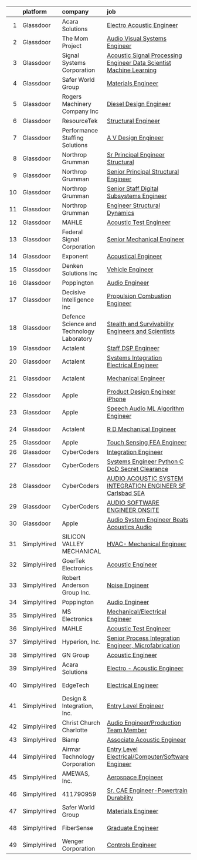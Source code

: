 

|    | platform    | company                                   | job                                                                                                                                                                                                                                                                                                                                                                                                                                                                                                                                                                                                                                                                                                                                                                                                                                                                                                                                                                                                                                                                                                                                                                                                                                                                                                                                                                                                                    | update_time   | location                |
|---:|:------------|:------------------------------------------|:-----------------------------------------------------------------------------------------------------------------------------------------------------------------------------------------------------------------------------------------------------------------------------------------------------------------------------------------------------------------------------------------------------------------------------------------------------------------------------------------------------------------------------------------------------------------------------------------------------------------------------------------------------------------------------------------------------------------------------------------------------------------------------------------------------------------------------------------------------------------------------------------------------------------------------------------------------------------------------------------------------------------------------------------------------------------------------------------------------------------------------------------------------------------------------------------------------------------------------------------------------------------------------------------------------------------------------------------------------------------------------------------------------------------------|:--------------|:------------------------|
|  1 | Glassdoor   | Acara Solutions                           | [Electro   Acoustic Engineer](https://www.glassdoor.com/partner/jobListing.htm?pos=127&ao=1136043&s=58&guid=0000018199a4bf4482f8d6d2ea9c1e02&src=GD_JOB_AD&t=SR&vt=w&ea=1&cs=1_ad39621a&cb=1656140120215&jobListingId=1007951969985&jrtk=3-0-1g6cq9fr6k61m801-1g6cq9frmirma800-98c97519fe3c556d-)                                                                                                                                                                                                                                                                                                                                                                                                                                                                                                                                                                                                                                                                                                                                                                                                                                                                                                                                                                                                                                                                                                                      | 4d            | Itasca, IL              |
|  2 | Glassdoor   | The Mom Project                           | [Audio Visual Systems Engineer](https://www.glassdoor.com/partner/jobListing.htm?pos=119&ao=1110586&s=58&guid=0000018199a4bf4482f8d6d2ea9c1e02&src=GD_JOB_AD&t=SR&vt=w&cs=1_70a05596&cb=1656140120213&jobListingId=1007944661856&cpc=82B3195DA92CAF92&jrtk=3-0-1g6cq9fr6k61m801-1g6cq9frmirma800-8d297b7f42d8961c--6NYlbfkN0BDp_epf89aHDQhKpPegNJQ_ldQpEFZQsM9OcONMGxWx6pU56EKHF58QjVdAUvn2gUvpzZk9IthuvokYIcOipronJcTOcPrHT0us9tx-90wtcUD59OyDN7-U2L4baohKg5v3Y3LbFPGSAFRjIpdKMBtycb2CJB5ll9Cca1jBsFCTMBTgpybQPkymv-31eskzRCV8RnrFO8ymqp8t2qGJIDc7AGXt499mnfNHjqgHTRCMuMViyz5_kIHYsBO3k_k44tOhSY7jfZnGf1VYJx2pxl7o8kURgk-zlwButxs_Y27OH2ueO-Bxnbkfj3rk4tAe418SkeZGsZHxVSKTBYZaZ2jNVDqgntEghlwZQUtXl4cpit8uxxySB3MyyWbBiqm7vZbYl4qblOrOsDV96zCsOX1yy8fG7sWddR3AhLt0Oj2Gu4D6MO_6ebPEtGscFlVtoQJYzGEhWXr-u8VZ8ATNcCrYzoki4jVlKD4OE9utKlzeYMic8BBYw8SggX-5gDjq1GcZVkaaEE6UM65JgCd2GOmo4J3AGboZhiYWSPWNeL3FRty08YACqxN2V3QmnyReU1aonhvg9-0gQ%3D%3D)                                                                                                                                                                                                                                                                                                                                                                                                                                                                        | 8d            | New York, NY            |
|  3 | Glassdoor   | Signal Systems Corporation                | [Acoustic Signal Processing Engineer   Data Scientist  Machine Learning](https://www.glassdoor.com/partner/jobListing.htm?pos=102&ao=1110586&s=58&guid=0000018199a4bf4482f8d6d2ea9c1e02&src=GD_JOB_AD&t=SR&vt=w&ea=1&cs=1_746a1044&cb=1656140120211&jobListingId=1007956838548&cpc=C5F9C09AE97B3D2F&jrtk=3-0-1g6cq9fr6k61m801-1g6cq9frmirma800-96c0718053dcc8de--6NYlbfkN0A2NX-yk-5saWumjHCeW1U7wjRG-yaZl6appTnwIWK0f8rKwxSZ_KunMwK6fICiLI7qhyb3VAP4n1P5rpdvWk_RblNP3dRrd7v1Vt5Rd7f2v0TATNLpa-x9D-YfHHQZnzCxjYNM3HlWGZn4DUHSM-NU1Njd63DZ3dR8OOiRnctXV-JdZGNwclMjFVL0PJPke_eyAp3VnoHfwb1HWsDQdsJwT9yf82ZfyukeDIb1BTyiceZUbo_IugKzoSa-xSPu_ZNl5x7wLFggJEnWOT_Td9kw0JlLjEEr7tkyOLFPu-uwNqdkYvjtBI_Y28Uv96B7iFPdjG5hTB_vcnCUd9ETUE4IImsMlQd2hG2Jtk0468z74mI1WdPI53gcBPIjrgZc3w8q8mJs3Egr_UXlEYY9X40kpyzLEnZzFJDnBn064NHI6-6Jo15x5YVj9eJ7xqYC0kNbsV6ma090-7t1GFCjEOzaI8w5x7aavfJLFV8kvRb2XquueFrZGXCiLf8sr9mFN28uR1eroyKPHg%3D%3D)                                                                                                                                                                                                                                                                                                                                                                                                                                                                                          | 2d            | Washington, DC          |
|  4 | Glassdoor   | Safer World Group                         | [Materials Engineer](https://www.glassdoor.com/partner/jobListing.htm?pos=103&ao=1110586&s=58&guid=0000018199a4bf4482f8d6d2ea9c1e02&src=GD_JOB_AD&t=SR&vt=w&ea=1&cs=1_9b95c3a5&cb=1656140120212&jobListingId=1007961802950&cpc=64DC0C913FDBAADD&jrtk=3-0-1g6cq9fr6k61m801-1g6cq9frmirma800-6212383a47e53a73--6NYlbfkN0DvYPAl5zQckMjk68bMvNfDPIAiKfADaYvAaxNfpCBdTYpuIx1McXjkqe6tCDHWi3kxk6lOEKWz_PQqGeZpBTc4G87zF8m0YWPFqzv_woDnHgrLqAjZ_8qlZkP0-TJGj49JO3MNTrMew6OOHuLF7ndPS6Gq8xaD2OZ-Ph3Kko75uoyuDg9WUKophPKXqT_a_ZboHn2zqVR7art0i_cOjpBmzyyeDJre2bgY2mMW5xOAgMNeQLeb_v4ohCKo1agwZRFaxkCnA75zg392n5Su2J1mGaB4jiEpg4vr2KPyIqqtXbxiUeZ9vF9X_hxg0B3GkaHohxB_PYhhFrrKebuPq5dbMWGrY_Ws2BwG-SYNT0p1YJ98YLGqUlg0Wv-KQk1qOz21eXUSE_y2-iQQbCnpqxqZdYx04pvx7skCUs5xtqLaKWCQ-0BdvJS2oSvZE4tDZzU2Jpw3bqCIvzAGwcXd9uhheSgnFL8R9VlrNpZ2u0jHDy9KuXezRvyaBLOj3BhK_8ClDjwG7y36UJk3wq2L52bu)                                                                                                                                                                                                                                                                                                                                                                                                                                                                                                                                          | 24h           | Mahwah, NJ              |
|  5 | Glassdoor   | Rogers Machinery Company  Inc             | [Diesel Design Engineer](https://www.glassdoor.com/partner/jobListing.htm?pos=101&ao=1110586&s=58&guid=0000018199a4bf4482f8d6d2ea9c1e02&src=GD_JOB_AD&t=SR&vt=w&ea=1&cs=1_d64c341a&cb=1656140120211&jobListingId=1007947878766&cpc=C60D35D50AB8E842&jrtk=3-0-1g6cq9fr6k61m801-1g6cq9frmirma800-80b1812e17eaf1ac--6NYlbfkN0BfOoLwv5EJaHrkSV_gmBbEWRL4OD7zBXW5EFbh6yf8m5C1aiR5fOJbdAQBIk1pyeienYgjCPYZA26heLLKXCObduJG7xR-U3WuARV2X7YEWZZNot3vrhNfuAcu6X745OIqBdSE7jg51XMulcBjA_jwuxgQoYM6xtTocmjzPl6wFae7wHZmDdB3ZLOEygVlEDayWTDwSSxxuwM7sl3Hgq9E4lYWwW5FqGJxq2iEBCRGbQRO0c2KHqUz2ByFIU4dovv529BrM-FbX6RtYMLIswq91IdplvNeCOvGwOJvuhdHcAEUjEO3R_zxl78LQkuowMVrpxXOZBU0lJ2glTjUGE4MajHkyKD7dFUKlRlSwXew-Th3iTrgAJSTe6bnT874_5ffaoVWaeXx4W3yHCLXifCoA2XYUowL7m1SeRjZy2p0Bn1O1C9deKej4VcbEOXUt4s6Lcmz_cMPLLShr8qfQecv4LHEDCBkMBtVZvKtoRS8fvMzaiX_RT8hc8UV14zhgYpxT_1_ul38ZKkwdwtz9l36)                                                                                                                                                                                                                                                                                                                                                                                                                                                                                                                                      | 7d            | Portland, OR            |
|  6 | Glassdoor   | ResourceTek                               | [Structural Engineer](https://www.glassdoor.com/partner/jobListing.htm?pos=111&ao=1110586&s=58&guid=0000018199a4bf4482f8d6d2ea9c1e02&src=GD_JOB_AD&t=SR&vt=w&ea=1&cs=1_60022dc4&cb=1656140120214&jobListingId=1007959846915&cpc=03F67E1B243A1AE3&jrtk=3-0-1g6cq9fr6k61m801-1g6cq9frmirma800-310c53e770363d61--6NYlbfkN0DAUWiHVvTL3qSwCPlAGxP_Kyyv6-P4DkM9fZj4wgGgrWIdzO8wsIXw3vdt4oyQ1aiDdcWJrsp8wZBjsaf6RTQqjLCLoV085SZfI8xj7zTHxCOnFedaecsHx14f6kz3IFTMC6Dgmtcd0GlAIX8dpzTEZ5EhbcdzHxFlljjQbuZNgRvnfTo7wXyTdyJ7_O5SfulQOgtT-ouPlLll-y-f3wGOS_XWwM5jmMPNhqu5E0lEZNd4MbnyGVdV4pLwOJXR16OvviRQnWo6cGKnSu1KeWmDRzvrgfbolEiOWQYHVPZB4Yh0mtgu7Gdc69ypgNr8KMQlzMfLXZ5bQQQsm0Eubm9MtgnR2UFHXdvIQJ9_tFBl1zlNCnQ0XV0TSiHOb16Z_oFEYLLnmk9ZhtoGDCmxXmi32EQMoKIb7x4qdvDWP6eoI8crnWos0uIAr1Wjv9qCqjupOCgt8Cs_9vH9h1IF-daWs2GDC6CBvZeG_tSq0v3S7UZolpO5ZNO0nTGqyLGDPh00A0oU1oECdA%3D%3D)                                                                                                                                                                                                                                                                                                                                                                                                                                                                                                                                             | 1d            | Tullahoma, TN           |
|  7 | Glassdoor   | Performance Staffing Solutions            | [A V Design Engineer](https://www.glassdoor.com/partner/jobListing.htm?pos=104&ao=1110586&s=58&guid=0000018199a4bf4482f8d6d2ea9c1e02&src=GD_JOB_AD&t=SR&vt=w&ea=1&cs=1_9a2017b6&cb=1656140120212&jobListingId=1007959401680&cpc=F4EED0218A761C36&jrtk=3-0-1g6cq9fr6k61m801-1g6cq9frmirma800-39ede8f107027337--6NYlbfkN0AXoFliKwNxzh56Bt02S5rD74fUBi6QI1EUlbM42wbglNw8vVVxLQivIe2A6KbchX-Up03sFZ__uaskewCT7Yj-hFJJzeuxTq7hU8qD5Tan-fUtjOS1c_8Sq12GEAMZWI6gcodv5HQk4XYkESwoir1dR7YhZnykgd3V9fMzIXlKvK3D96QkNQMauaxTivINUx7U8pOv79QaybffuYAh1CFlfVFduOg-A-lljiYygLXX9Ee4pIDP0N_lhgqqD7i4R8GVjUc-vIJdqXCcX1z-SSG8V_qOoFsbIe8EZNm70znIfSf9-6JjEU_pSiuBWzX8PC19LrDIaGmh8veyOQWId_FPBiaA67Z-iQR0CkdkcZ0QWHckkX7F7Lzd2VYQlD4stve5QlDeDDp46sEy8aGbiBwopF37aZDyrV0L0JB8C_XZCsMhYLSxGo78DhXRujTq4vEghq3n9Lm41DbXBoaWNtAz44YMis-h_evY2nrSPWpBn3x3ppq28gXtuAVRYDnqD5E%3D)                                                                                                                                                                                                                                                                                                                                                                                                                                                                                                                                                           | 1d            | Charlotte, NC           |
|  8 | Glassdoor   | Northrop Grumman                          | [Sr  Principal Engineer Structural](https://www.glassdoor.com/partner/jobListing.htm?pos=108&ao=1110586&s=58&guid=0000018199a4bf4482f8d6d2ea9c1e02&src=GD_JOB_AD&t=SR&vt=w&cs=1_b21ac6a0&cb=1656140120212&jobListingId=1007942079491&cpc=70D6958B2CFB98E6&jrtk=3-0-1g6cq9fr6k61m801-1g6cq9frmirma800-8c80a3e13fa9d108--6NYlbfkN0DPf8Tf_oakpB62WadId2dzQiWExtALTi0lpCM--zHBL1trAzPQuAwgVOoWTZfqhtzyw-Qqfkz-gOYR6gbqorfMngw2g6mmZa4iFuPq2DIHhszvD7AnFpu2y8D82bjOL1dP0KRAkWq89e-SjQbVKgfvIUoEU2bxLwR7OLpiSYkmBHm461SaYnxaDmhhYo-K9dUGrBnReTZCaPbF3S_kIrtesVe7Kq5D9Z0p5Vm_axBd5z6UvpHX3-NIvdnewyQT_AyOcvWbPu2qpGe3y2Zcc5vE-HLh8LD6qbWw25OuhU8j0cmxlTbaWpnI7wNwa1Ecc2PlzTleETfON7CYY6ru2gPC89U_xo3ROeDRYM-5c6F9KncvDP1tYJvU2jJtk1sWcMLJlGrfVYu2iaOT-vGMt-eNQazmhAR48xW9odAPaKAhrgdJ_VCsVTgpRp8iKQIFK7IHHM2jcESgQFlH0QJVVwcRiqKY1StwtHGsxvtxAVSoMmMO9dIbQv9pfw2asU5a6atPM-2aRi_BJKCIpTPl9xtF0XQpNJZvJ8iozd440ZAKrLN_fUSljN2TYZdNGCfJRbLwbIWTWb_SMjlIGHPg5aGncRBYNqinx-l87IjivJFdeLjrD5vBbIGnlRz_T3TxCdVosKqMP8UN3UDBms0YzwObNBh-8feGpJnMAxEydI6txMi-zaZZlgwE3XJX6xe-4gbsVZSAa6Ow7OyCJEi0H5n8jdbSeRQ2Gow3nkmAhvtHOD09QhBsvYS-ntGr0glLIFIpLcu54bnxiW5ccM5ohjOtfZvow5SC8je8FttZm1eCdH-3CClYNdRcHiAE1hYnvkFA_3KZc_EmAk818MdlAGC8TW5239Q6bAA%3D)                                                                                                                                                                                  | 9d            | Sunnyvale, CA           |
|  9 | Glassdoor   | Northrop Grumman                          | [Senior Principal Structural Engineer](https://www.glassdoor.com/partner/jobListing.htm?pos=113&ao=1110586&s=58&guid=0000018199a4bf4482f8d6d2ea9c1e02&src=GD_JOB_AD&t=SR&vt=w&cs=1_1dcdc8be&cb=1656140120213&jobListingId=1007942080696&cpc=1D891ED3EFC3904E&jrtk=3-0-1g6cq9fr6k61m801-1g6cq9frmirma800-1a790195d7c9ca92--6NYlbfkN0DPf8Tf_oakpB62WadId2dzQiWExtALTi0lpCM--zHBL1trAzPQuAwgyDf_-NiZch10Khgou8-Cu5-76zCYth_05fdLHipP9iD9_u5ByIDoKV17gaCnWB1nvrtbtz1YtU5o_f5d8LLe1CyKZbQeebZQpGpStwVHMWokiaRpwtEk5PLwhQQvMEx2LGe2jkL1yAOWvf5lEz2_oyIp1LI2DqKv_6nDffDk5zhjYEQrJ5-6FDSZs204HtI1H5RaLd1QGDV6ebVlflbxOkDS4nt3K--l_hCzZ5rdXFX_sFFH0KtvHXPIxwkJqHRa1GSddStDkeFbkjn1TQ-3X_GKssgPbwVDweKexi2P7SiPolLhGJe0mLdYg63Jfw2Wa66QOs7ATvw_8NeIJtXkXh0uTZhXtVicuRbgXXcKn_3C6P1XCOjyNwRf0vNHDTiOd6uXnRZ_xDzHpzi406J22HhND2FD4lkPq9o59S4qfnM3xoeyQNdc2iKG4ZYDQkmUGKcbPeS8NeEGLPpbML2S1Sqa2Rd88suzv9CzXb6JHmwxpl7m06rn6iYUhfgWA7sQ5r582fmNi6ZD5t4jDiCVvkxDFmWti_laaCvCaytD_1evyiSBBCGXQx6PGz1iFRk1mwKvR5cnvMQRXg30X9NJTjyQDkFLpxFM4g6BYMPzxduk_dQDZCZIAoghAgSM1mvJTTHUef7SprbwA54iHViUm7neodXi_-cP9BsLHFjopqSjoMbdsq4l2ROsou1oppQcTIITq5I2ilu356T8OCNS9RUa_Xuit_s082qfXcdtyucjWvzbAcf1vNA-Fbgd9iqU9UNoWF0gGWjqmdzPQWRfpy7FNwyoRCiXY3w_XxSjHbI%3D)                                                                                                                                                                               | 9d            | Sunnyvale, CA           |
| 10 | Glassdoor   | Northrop Grumman                          | [Senior Staff Digital Subsystems Engineer](https://www.glassdoor.com/partner/jobListing.htm?pos=114&ao=1110586&s=58&guid=0000018199a4bf4482f8d6d2ea9c1e02&src=GD_JOB_AD&t=SR&vt=w&cs=1_b9acd4ac&cb=1656140120213&jobListingId=1007942046062&cpc=39A4E8CE329AB187&jrtk=3-0-1g6cq9fr6k61m801-1g6cq9frmirma800-7ce9cec4b6061ffa--6NYlbfkN0DPf8Tf_oakpB62WadId2dzQiWExtALTi0lpCM--zHBL1trAzPQuAwgyDf_-NiZch10Khgou8-Cu2R4XJTrpGX0OIH_3OpVRH-7eSHFQt-zygFmp3wtmdimAVAymqXyQjjwnWewZ5t8iJZzaewW2nBwKspmahKbZl_dban6P-mJekerrXsOtKrHdac_Q0gi7-kovx_5Ef91twkvTAe-_RHwqxn9X9vbfvklb50EitzXOeaxp5SgzZu4eFPbygRiH7-SvjS9k2Qb8MQw0YqtSWNrCmtPkREYc5_YlOecXGbY6tC5PKtcAAehoHsW8fncJ2u64sGWlnOCTYOZzP7YxzM6Il_VT1_Jt-1sfPgcmKAKDaYeUe6eTstPaT4k4ozdgocaN9G6pIopPTA_LuEZsFzHa-oMlYcd6wz8dBce8rMfbjGDaHX0S-6lx-3dVcippjKKx4FU_8-aD-ZAxRIrLV3-RRqEcg9fuhuBC6ITASmrKqnKHNG7VqxvRiNmfMd4EDibX-0dz4_zjNhJ7RWx_-fsbaUwuxswdqANmK8vTBAvSj6ChraNFypUpxEWqxqHhHDYw7tdeWDSf_vFVQB-dEggt29eoDQgZWvPOySI1qXNTOYnHbLJmfE60xh9wyQ_VZSCEeE1d4n7RZdabQQqjfBNT2G3HfX99z_rixLmCKe1NTjNP5nYt0hijPi-xJX_jNQxTqlZxzfkPzWUuCwAVZ7jzGPaxHUSM-2YoB2QkUzwok0iXqH7tXgar6z1aRa3X6PqrIQfljC7qIvEASdWP6w4dGreUkHBhDDf7vGtl88IKOvw7Ytqo5brqWwlj6BDFahm-5MoIK0ren-mzUh5Ijn-83h69dNbWW0%3D)                                                                                                                                                                           | 9d            | Linthicum, MD           |
| 11 | Glassdoor   | Northrop Grumman                          | [Engineer Structural   Dynamics](https://www.glassdoor.com/partner/jobListing.htm?pos=115&ao=1110586&s=58&guid=0000018199a4bf4482f8d6d2ea9c1e02&src=GD_JOB_AD&t=SR&vt=w&cs=1_2726511c&cb=1656140120213&jobListingId=1007942591500&cpc=AF1E4A3695F490BE&jrtk=3-0-1g6cq9fr6k61m801-1g6cq9frmirma800-812c1e14747dbb04--6NYlbfkN0DPf8Tf_oakpB62WadId2dzQiWExtALTi0lpCM--zHBL1trAzPQuAwgyDf_-NiZch0UqhliGgMESFG8c9VlXYVIWE5VNo8YKIPHXEAOESgiO8vRlKdSkrSvk7kOQyGj7S80c2vQGmPdzTv_cTYMzoz2ym7r_TY35t0hxCelEqFOgYIAoP5L5llEEdJ6nCnfHD-hwpFmuC_IyZGfgPOgk6d649Oqt6Qo2JRKOsYtC-ybzoLqQcRKq_K3slhNRd8NaVbOcs_M6kWtBi2WZxWf4NMqjGY1wzRfHK3bhe9yTPbQZ93YoZfKkx_jP_i2N17K4nrq7-q7VCAIYvmEe9DiQ3P_ytHIC1koIDargJFeyOYL-608oxr-XVRBf__dv5vK1ZGpPjiGwVN_9uF26I2RO-4OpdboqaWM98mZc4S3q4nQlC5_0-IA85louwfzS-JBi6ASB6WBPPFd98e-N13WR0SjQ-TTV0aaesXMdl-iZ1kVJPpj_-qgMTyjJRUuQMUG-hAGjyPGc_k3sdWbN-l_UkfdG0_FB9tbnhfV9QzYlmmaQncq17cP-Je8bPpsyjkXmWFr-62ifC0GBt2nB9AI-IK3OinfPbZTfUXdEUsgZvlSlcbpVdybrxHzqzdh1W-X7uVeISUWPCJ4M5B-5aM3dazEwvMTXxbJjmTi_YqpNo6AEGOa1F5BOZnAvmYjjLuRWy7rmvyP7SIFbks3IBVxPGVTrRq2PNMNqcYNaAZ_JCrVPn1oJogeLa7P25PrqB4icynOm23hx8hmke9Dep2Sasos7FhkzsikZe69Hljl4J8reBdruZJyFsxPy__T0qbBxMPaR-bttPv0og%3D%3D)                                                                                                                                                                                                       | 9d            | Clearfield, UT          |
| 12 | Glassdoor   | MAHLE                                     | [Acoustic Test Engineer](https://www.glassdoor.com/partner/jobListing.htm?pos=126&ao=1136043&s=58&guid=0000018199a4bf4482f8d6d2ea9c1e02&src=GD_JOB_AD&t=SR&vt=w&cs=1_8a29a2b0&cb=1656140120214&jobListingId=1007961615217&jrtk=3-0-1g6cq9fr6k61m801-1g6cq9frmirma800-ae8e3c67f2cc13d0-)                                                                                                                                                                                                                                                                                                                                                                                                                                                                                                                                                                                                                                                                                                                                                                                                                                                                                                                                                                                                                                                                                                                                | 24h           | Troy, MI                |
| 13 | Glassdoor   | Federal Signal Corporation                | [Senior Mechanical Engineer](https://www.glassdoor.com/partner/jobListing.htm?pos=106&ao=1110586&s=58&guid=0000018199a4bf4482f8d6d2ea9c1e02&src=GD_JOB_AD&t=SR&vt=w&ea=1&cs=1_9a24921f&cb=1656140120212&jobListingId=1007961884057&cpc=55FC80EBF760BBE8&jrtk=3-0-1g6cq9fr6k61m801-1g6cq9frmirma800-45c7f1fcaa75f243--6NYlbfkN0Bzkuy17zoNwKMVjyusHhR7JNYo3SmelKzW8jp1Pa4Tky9YdqQTYDruI_Lo_5CRHlg7ix6VFGCAEAJ6CCWmPhz80jX0HodsfXkYCgLXHVqie_K-y7wsHjFFnc75fC5eG1qJJv0-iKJ0Gv6_eNsXP8MlAa9qp1uMEVIs4lcA1H5064MaqQktoojkgb7ytKJYiRV_c3o4zw2HoCl_jAiFNT1jun1XgVJZGknXgRyP2xzLgllEQiNRQNFvslgHCTCpsGEzf4WsAJYL-98FbIHv_saoGfKe5X_vMH49637GbMMpKuA3L23cTL1xlz4eOYZmwT6lLBDI1nmvWX7KaJfzb3Sq1k7O5lZKgRzdq0rpGEBeWVuJXKmwtpP1yllOQfRx69r1WpXG4SHwrf36X-ZHNYvDHGCDJG7pE6PAWEqxk01qfZGZImdqEsVXgfWTBW8LZFqGyRDJ9jD5qCec2pH2SFhPGVXA_tNXyTkxRupkyW9viP_mRtWwgsAQbn3MN16H06FJJ2resUYJgQ%3D%3D)                                                                                                                                                                                                                                                                                                                                                                                                                                                                                                                                      | 24h           | University Park, IL     |
| 14 | Glassdoor   | Exponent                                  | [Acoustical Engineer](https://www.glassdoor.com/partner/jobListing.htm?pos=129&ao=1136043&s=58&guid=0000018199a4bf4482f8d6d2ea9c1e02&src=GD_JOB_AD&t=SR&vt=w&cs=1_683f7af8&cb=1656140120215&jobListingId=1007959333021&jrtk=3-0-1g6cq9fr6k61m801-1g6cq9frmirma800-79f8fbb655aa20ad-)                                                                                                                                                                                                                                                                                                                                                                                                                                                                                                                                                                                                                                                                                                                                                                                                                                                                                                                                                                                                                                                                                                                                   | 1d            | Denver, CO              |
| 15 | Glassdoor   | Denken Solutions Inc                      | [Vehicle Engineer](https://www.glassdoor.com/partner/jobListing.htm?pos=105&ao=1110586&s=58&guid=0000018199a4bf4482f8d6d2ea9c1e02&src=GD_JOB_AD&t=SR&vt=w&ea=1&cs=1_3453686c&cb=1656140120212&jobListingId=1007952293678&cpc=2CAED5C921A5F994&jrtk=3-0-1g6cq9fr6k61m801-1g6cq9frmirma800-e281e9121440b989--6NYlbfkN0CVpS629HKSwIbWU3uCe7JYhQFqHj9gG55VMvd9q8Wv50hGiaNXpDD-eCLGfiX_7JRbqxl2xNb8f9-cBuM0Zqq_h2EvKI2Dq_O8fwR6VOMSkyaRo2Ac3nuZ3sQnnSAZY6PvuvzdBXZFUPUxrTNAMiurC26aDO88OmCLzFHh4gM1zRhe6bcqiyOwIaJ8oQhTWnQuiBETcjjyojEM3DeurtmmpbNJrdunY0GEoibNS_ut1UTjmpBXPJexCKiw20TwLsri8f8Hp8XhCqP0FmxM59JeqrkAyPwqbghKj_sW3wRtPeFkWDKNS3m8QVhrlrA2YWRTe6ixX1YimiBg3vvPg9UOy8kMgvG6i-_uPFDldkG4q-h_LEcuN39-9Ig6YGkEYUhC0KjleXKUywy4vm-wA9Y-iXtlmJdhcdqXZL-IIbuBmvrT75lwXwE5PiNK7Y_T6XlaaV73mHItNxzs4kXrZ6AIyjpw6MisDyJ8gtY8a6s7kYQiy-VHbS4n)                                                                                                                                                                                                                                                                                                                                                                                                                                                                                                                                                                            | 4d            | Foster City, CA         |
| 16 | Glassdoor   | Poppington                                | [Audio Engineer](https://www.glassdoor.com/partner/jobListing.htm?pos=128&ao=1136043&s=58&guid=0000018199a4bf4482f8d6d2ea9c1e02&src=GD_JOB_AD&t=SR&vt=w&ea=1&cs=1_49bfa4a0&cb=1656140120215&jobListingId=1007937402932&jrtk=3-0-1g6cq9fr6k61m801-1g6cq9frmirma800-60c99eb234dce98f-)                                                                                                                                                                                                                                                                                                                                                                                                                                                                                                                                                                                                                                                                                                                                                                                                                                                                                                                                                                                                                                                                                                                                   | 11d           | Cody, WY                |
| 17 | Glassdoor   | Decisive Intelligence  Inc                | [Propulsion Combustion Engineer](https://www.glassdoor.com/partner/jobListing.htm?pos=107&ao=1110586&s=58&guid=0000018199a4bf4482f8d6d2ea9c1e02&src=GD_JOB_AD&t=SR&vt=w&ea=1&cs=1_43112ef4&cb=1656140120212&jobListingId=1007953984049&cpc=ABD31432EBADCA3A&jrtk=3-0-1g6cq9fr6k61m801-1g6cq9frmirma800-6023ac322d9ef744--6NYlbfkN0B12DUbJefe5Mkq_P_G66-eNWSvUiB2tgUQql3MaA9QZfDSpLcHfAwe6hrgt9IaJi9uRNdlNY4HxEjM0KibpO41QoxJfcI1aC6JQdBmFoaJDX7EtDVHEP_nrDLfc21pziUiI5bN9xU4hkgUkLW91nkVa2d7zPoCp5l1I5AUZIs-LIXu6Be1HtZ_6bV8wAGo9ytJogGkWjtz5xI70dj__KU4aHTj7kr3rOin4NCUH1wtHEd7sjloT4x8ehXMdpaXMrqTadsiEHhrXRhDEMzrZ3nSWzAEljCdg14qn7Ated-nOiLLJeI3QpBn_Q15PJulW3-nZ_2jUCX7BFV8HoF5G6gbHl0fw0koKdvgcqQLLc4Dd00aqIjtzKC8o796d4pgwmgTd9svlZAAldZ8epEnfZ57aEfkqP6t8709Gpga0HPbWiKIrWc0JXc9Z1eqYbpNH6n52Fwzz_nCJLswAhgkQQXnk47LlYZKQ6Tcf30GG-JbPknDIVQ2dZrgSCOi4EfpRJ8_sFCBBnoc_Q%3D%3D)                                                                                                                                                                                                                                                                                                                                                                                                                                                                                                                                  | 3d            | Huntsville, AL          |
| 18 | Glassdoor   | Defence Science and Technology Laboratory | [Stealth and Survivability Engineers and Scientists](https://www.glassdoor.com/partner/jobListing.htm?pos=112&ao=1110586&s=58&guid=0000018199a4bf4482f8d6d2ea9c1e02&src=GD_JOB_AD&t=SR&vt=w&cs=1_a076f437&cb=1656140120213&jobListingId=1007958806933&cpc=ACBF47B84C432121&jrtk=3-0-1g6cq9fr6k61m801-1g6cq9frmirma800-2ed632deb28c302d--6NYlbfkN0A0uritR0otiaIwNMOxeFV2-8uqNew40xXu27AW8VouaVBamllT3jpNCCJEgU7cq2g9jUZd-Notsdpc94B5WWGO0bnL9Z1Xsv5X4IaZxxsC_LL_uK2BY41N0V3XRwOslkYgFI0F2hSeqfIfVistgiokGTDQG_auljtwNdAZQ4FDXdMRCSDchcmffrDIZ71mMvtdGa-LCtyCkJhLQpMm1T1sVu3Vfr_YMeAyuq6UaQrOqLqpPFalQWDmlhzrs0e0NUXRzq8Mld5jrll4x8LO1QeIFENBtCe0fOZ7pn_WzkpxWAzEO2taVDLoFAwTOxu2IgP_fT-PsQijEg-HRahVmqwMJ6oOzTSVI2ebqKcRUz5n5WGxpR7dMqQzhda18520tDulNOZSixbxKyuRzm2SJXzvKp97L6AqNiBZexXS29hi38JsCzU_aP_7744BqsneIPOAyaof_F5fTNfuNEaEe5ncTivEB6R8Uj8eEMb2TeUo_6VP9ng9h66jcLzZ0_PgF1qogTBvJ4ECUrZVd0wnpnxwd1Ycv1lc_LjdOmlPjJVTS4dZ5rpEDjCp1e1_6V8eUpVfDxSx3jMxuSlAwY8OVUfdMR4DssIaYBPve6uclvCdVykAAFbOGHargnmUYzoZWPVrwdeJKTC3IhrpMOrOIIy3IuMmVT8aKQTlzIoVEMLADVAt5ZVNIYCnPhtVG_h-KWWX1Z72hLZsIQ%3D%3D)                                                                                                                                                                                                                                                                                                                   | 1d            | Salisbury, IL           |
| 19 | Glassdoor   | Actalent                                  | [Staff DSP Engineer](https://www.glassdoor.com/partner/jobListing.htm?pos=125&ao=1110586&s=58&guid=0000018199a4bf4482f8d6d2ea9c1e02&src=GD_JOB_AD&t=SR&vt=w&ea=1&cs=1_e2b0f465&cb=1656140120215&jobListingId=1007957723573&cpc=8795CF9063CD573D&jrtk=3-0-1g6cq9fr6k61m801-1g6cq9frmirma800-530625610e48c237--6NYlbfkN0ChYVx_I3yfZ_JDY3EFoivtqvi_stwnZ_kRt8Dowt_l_d1ydueao4NE-oUleRJ4yhgcr4GSh7mNHa8LrgRLWr6rqaIFB9ulB8TOIYkjx05mSqz5-i4U_UkkjDzUOeL2ctRdWMzHsgqIDKgt5b82nCGj9joNuQvTNGZZqNWYKgjkbUPPPpgcvNn2VaFcctLOUN0AuSF9qns2nIoSd8lwI65u3oBG3-ukO0W8WTv4D6hgmycBxuQfR0onIW2V0AkpgPyrVx2avkgceX0_ZaAEGF1NuMb15JQa1eQivRaEJ9JBRqlStnjyCyVPLt9NCOB1tO7Q_cWCk7ORVlOS6gg9FylTQjFYSGRkFmAPx8RncUNEbrX1kHzo2fZ2A14vbP2Q3B7XzN6yqr49mfhgL6lXsnG8xOjL3ZEwntYyRfPAzO0Z-R6k34DtwfsNTPX6LX9I2b4h4Isc0QaRKxxG5-2PUY_xvHLBL5c_b1UGzfl-VJPErD6JWGJFKbD2eXNRYTxghDwLmkweBHuaOCMiWjnRMb5P9x_ME6QsQxl1581izdNrIX77Lm_4VUylTwJH3DDSL5m1jMFrPN58ImAR2vl0fro_2Ca_QJYasGyARuXpn8HdnOfQM5OASxM4SZ4Qk06Fv68l1dAHFcaecTw_GPPSRWQIr0oFbCwMdq5x4K30DsL_eGJmZQAxFxg-UU1U02r5Eub0Rkb_Kh2zTox-x3gQL1z7WOyF_szqfswcW-DyZeQh9kfiNNxseaCvyfacwDgziajXcVKtBxPL34tX8vBLjPUpsivAKtTsjIdFJT6mHnkl8jnfV5e_8AZUe7vpRA4K0jfYJMBqyo-PRly6OlCATozuHClh3S3Tiqydwbo0LRNCUUDEbGUE3vEMTze_Q8BZix-Q6zB-YthD1T0kzlQ0uSrJIi0UxrBVs8mBisHSd4JdPve0Ii_9No881619NDGFwIgHvrgU_wGc5QqlJvMMMyP0KrJq6lMpbnU%3D)                                                            | 2d            | Chester, PA             |
| 20 | Glassdoor   | Actalent                                  | [Systems Integration Electrical Engineer](https://www.glassdoor.com/partner/jobListing.htm?pos=122&ao=1110586&s=58&guid=0000018199a4bf4482f8d6d2ea9c1e02&src=GD_JOB_AD&t=SR&vt=w&ea=1&cs=1_06b6c76f&cb=1656140120214&jobListingId=1007959753888&cpc=A65DF3A704A48F9B&jrtk=3-0-1g6cq9fr6k61m801-1g6cq9frmirma800-c1123c38aee455f0--6NYlbfkN0ChYVx_I3yfZ_JDY3EFoivtqvi_stwnZ_kRt8Dowt_l_d1ydueao4NE-oUleRJ4yhhhNdpmL7RxyjjYlLv0fMOQ2y_VPwv8Eve6rzZZBUxr-4u9UqbkGtitdN1Nvos1FEYb1pMuvTFoIzTk3MAUoMq6tu2tHttBcxjQnbD1VtFyRwdH64yMEd54eng0jAGu-IccEuJqFGONUr-Yx1FrVwZrqvUAt2NC3NBTzt4mb0k9C1t0nBaaa02E92G2WKhysEMhXrm-m_OcTSy2SZeHhPs-fSAg9L1pFY6LK0FB6bGV4znHStyXFEO5mWaV-rVqk1u9jpQQpt_Xz2NjwOFlK_2VWhiOH2BDAd5x-3-rEBVooBhGxlq0BOJ0-nNsR9Rf0RiZhrw0430UmQq9Sl9KU8qEw9hVkOeJYPpPs9WKqmq5DYEfnruI6rfhecG1hioYjPBzLng1e08tKzOoMxysvimnD8EZWSTfqAOH0s7syBEZUSbmMHzOIqOxX_lj-KjXSDRPtr-PfwNnehlzp90dehFj46hj2Q-oLQ4cUo_mKB8hmr7HzfbmTbTq51cvVDOlfUaUvrDbOLLGty6Szk9Pn12PqQKLKrLQnZx_JM0DzIJKvHkbOn-miJhtKDIJAjgrU6EXwiNXIGZXxSRP3GFZXZxgY0LSKU6iIH8gwEMN9D1usRQtFkg6wUZMA8Bxhexsw1t8ad6y2fshv10ZxeamJYun8mNMke3bvkwWQf4NUxTqS979kyTnZ0YmzqHNnX8z4yBey6PvB9eITGGBrBEjVpswvalxRAG-06le8XsyjFmsyZ7nl-wbYCRmlCa2sBdmV7l-LtUfVzw4YP1TvQHXdl3svDAZJCOtrpgnpUZJoHMp_BtdUazh0DXBGif-l-tWs6dtiBznn8_lBD5A7XDsCT8pXcAfXtJ9uEgwAXy5jU5iWkv-2J6w6qnhGZyeMBi-fuXXwYPB4-i92GJHT5XUI-4NUfv03B1F9ik%3D)                                       | 1d            | De Leon Springs, FL     |
| 21 | Glassdoor   | Actalent                                  | [Mechanical Engineer](https://www.glassdoor.com/partner/jobListing.htm?pos=123&ao=1110586&s=58&guid=0000018199a4bf4482f8d6d2ea9c1e02&src=GD_JOB_AD&t=SR&vt=w&ea=1&cs=1_49541233&cb=1656140120214&jobListingId=1007957888641&cpc=32EE424DE2B657EB&jrtk=3-0-1g6cq9fr6k61m801-1g6cq9frmirma800-079e7728373df230--6NYlbfkN0ChYVx_I3yfZ_JDY3EFoivtqvi_stwnZ_kRt8Dowt_l_d1ydueao4NE-oUleRJ4yhg5lr24SsCb476nwoqagJgwcRAZfApgnGY0ugJjdV9jR5qL5z9Yt0zG8DUbZIhGFjwCLXhKDcQju-8kexcqr43xinEt2kDFzDWSnnu0Ip-1iiezXACbsmVdlABAd4gzhzXlQudd9kC41emVpJGgG9QXK-4jjBDUSB--sBo3r4RkQ-33jTDpHQvhMlaQJuUDPsB_WLtmO__5iCf44NXjt5zNBFwFlltiEyjxVXtVbFLDUGaBLOJVR-8rLjEpt8BngdZXgxfZXe6eC19pH51QFSdz1QB8g-pY09MV1YKyKhEE4TtmYTJLWoKOyYgVBQOyGcKEPa5QbQV2t_O1h8BmkKaj5vfTKUF59rQ4zgAKQ6E0ClnCQqGZICnbBNWLFRTM6DmVk3LErDr_0zKw_yL8eNM8izMVSm9cMQxO1W8SpsFGvrAHkl2twC_VWOgl8CuU8bV-uOHtFTa3YAI0Ssc9ndxOS28sNJKrzpi6gGltIpMsYi9KrDGXrHbCeQY4rddylk5zd_gTnJE0pEkz_G5X-rXM6A-j5npHwVTvUFrBvAmToMlCRUYzgxiZgk1Ru6sy0UzQvdThOwXN9Pp8tBPg2jlgRIuU-H76x02OKVwEJPrmLh5V8c1_O4d1zfpxsaYfM56rRKX6t3xOPCInhFF-_PbYL21e1P3WhKdK0Thtz7HDquTWq4kIkqzkzfS3CfpUJLJm4K5-z8Gs80EWnFqiYXDWFvOf6hHTX3uyWi3YjIPMBoNeZhrosk4cQhC7JIbLkcS018ZT4V7Zpu-Ai7KAQNF0XT6jAc3eap77qC6T1U8NAzVj1InAY4X4c8rFn_nq1E3JOPqLVXECKWhj6GfkxpTrS6DHyuLLYPnLk-1rBA7fJ28cxZlLlrlznNLEB769-pY4zTmOE1Y7JBD0qQ00xsDCqLtu0YtAsjU%3D)                                                           | 2d            | Charlottesville, VA     |
| 22 | Glassdoor   | Apple                                     | [Product Design Engineer   iPhone](https://www.glassdoor.com/partner/jobListing.htm?pos=130&ao=1136043&s=58&guid=0000018199a4bf4482f8d6d2ea9c1e02&src=GD_JOB_AD&t=SR&vt=w&cs=1_9d258822&cb=1656140120215&jobListingId=1007938949225&jrtk=3-0-1g6cq9fr6k61m801-1g6cq9frmirma800-002aea5d699e0136-)                                                                                                                                                                                                                                                                                                                                                                                                                                                                                                                                                                                                                                                                                                                                                                                                                                                                                                                                                                                                                                                                                                                      | 10d           | Cupertino, CA           |
| 23 | Glassdoor   | Apple                                     | [Speech   Audio ML Algorithm Engineer](https://www.glassdoor.com/partner/jobListing.htm?pos=117&ao=1110586&s=58&guid=0000018199a4bf4482f8d6d2ea9c1e02&src=GD_JOB_AD&t=SR&vt=w&cs=1_2782b054&cb=1656140120213&jobListingId=1007950938166&cpc=F41FEAB56D215062&jrtk=3-0-1g6cq9fr6k61m801-1g6cq9frmirma800-416ccb7ae30ec39f--6NYlbfkN0BvKrLyj5gPmtZO9T8euul8TCxuuKNOtzRJOomxnwSEodTz2Bc-sPZl29JElYHfcoRPDDLo3sHPP-K5dRcGO8rPNXUXsYzvYP5JWz9kLN0ZRg_oEN8n03VhstGnW0EBfOtfUhNkkbNxA4Urlv0cCP8cm4OieVMbhhmb8-ohIollJv7r9SOLZsHcwBXIePrF5Bv7CL1WjQNEFtbgJ9eSHH-E5RvZckxFyArOqJZUmTQRBVsYtknlphWQt29kEaBpnuSLwN-2bHQSl2ct9-3E9LoGnzy_Rrnl-IldMtWblmCYvMXQwlX6NbQcJI_c2w9uipRBFSonzvZ_4bk6x-jun9Az0Ohll58ytVcAvDWLWI5b2h_jruDzsI9TMHhiSo5rt8A3mvf_XYg8FzQgY7NsYi7nhzKU4lxcG02oMl1xVTPDyDA4MK2WkgvvNlXwfy3MXbsvUWKbmWf4z4jD41Xi6NdN-D04jc12G8QaxJQqjW_IDnr0VlRW23wUtwoQ3y07ifEf7ANd7nzOOdvUwzRNtdw8mUTN71ldCpPqsHwmSbL8mwOtyNJCNMnNhzXRWhjt1zBqiEAj7GLZ3_dC19PRYT4BlSTXwjJsJbo-loJ28gOC89roFiu_sWVIeodEHshdRQQ0zjiwA4kJvLAuVkY6tG6Cm1bV9GwuoAFrW24NYsG2ED7Gh683P5bWalg6hqqh69nHqE2ilhvaqwFzbh7ppNrh_SbJvxqGsEfSihcVU2sqkYcyE12w8tH6sZmxm9uzpoSYJaiaJsCi18h62zUPRTF49bxZtyYbTkyjtYAD-Zd-dqfKpglJB0uICwtkGF2vQ-S3_xl_aRH8zb4Ip7ZdnaPMUTVcwt2dejEr70rgsv0dGamkt4_SW2yGbnmSLCTeiK-hrDFDannvpJHNjYqXXnB0y1lRyxiznws1yNjhaF40idp1MpMYuCyukIKxuQ5FJiXIYnNp_h3U5g%3D%3D)                                                                 | 4d            | Culver City, CA         |
| 24 | Glassdoor   | Actalent                                  | [R D Mechanical Engineer](https://www.glassdoor.com/partner/jobListing.htm?pos=124&ao=1110586&s=58&guid=0000018199a4bf4482f8d6d2ea9c1e02&src=GD_JOB_AD&t=SR&vt=w&ea=1&cs=1_ad1dcde0&cb=1656140120215&jobListingId=1007955215990&cpc=32EE424DE2B657EB&jrtk=3-0-1g6cq9fr6k61m801-1g6cq9frmirma800-916ef9f4e8a36c34--6NYlbfkN0ChYVx_I3yfZ_JDY3EFoivtqvi_stwnZ_kRt8Dowt_l_d1ydueao4NE-oUleRJ4yhj_igouxAQApT8ijbK2vY_-ikser9-wzBfJy9wKK8mqTcZo75qsSvpb0mZIg-rymBrq-Ur_RgJI4-uQJFH3Gs2tnvzHuIGkQLA8KTPgk5yLJNTwsrLG2Rux-zVmu1V0hxHoxCjai2xYB8-7vFp1D4_7ApMLNCgH22C9qmI7wbJt8CmQlPAD5pXEjBtx2EsjcxKGB7Bb8OGQuzxVBwZmsc8N_1uw7sUkIkMoKXt_n9HzXjoRAYsy-L4nCBWDHoRqtcyyrcQMTRJIbSI0tRjeVD84yHbbY-8NAQI4O8oLUzVB8BtPRwAHOOT4EAlVliGXSBcyFJs3e2t3c4XmcqR749U-qN6LCAeMq6SCu6DhYMOiPTrheOyD8KUjK2oK6PlXId0wVSaBqKngeI8n8-LX4dNIbvzO5v7zrD97hKmZ0QS-5fa7TG5UXo8oILTnjYYiQLY787UiknS1qJICUuCdRAZ37Ug6x1bLr-9uEWAwseIgT7MQnqF-qQdYPABJHKOn2pjh57pJY1NS7Wse6NaPzIf9EcnBdYbUC_0v3K1aZqAPw851wsNjAi9xGS-j5tpVWQ6-phGsgRGeCaPXVmsRw4NrkUf4y5TtuuBVQ-zzyBOKIwl-STrMYjG8J_Fb0akENQ1mAfaei6BHe4KZoEyRyJRNhb4hNUhmSDRkdJbwGmniLiFJu67pqRsFCqjiMT9WnWoXYwiM7fowtt2P8ysSBKroQURgVXGnlu-jAOd_sutKIn1paCr9vHnBLbfPL5bzr3XBOXe6zO7G0R7TjYYuAXx3pImTjdzT31UHrXXCp-pnpwit4FACsg9hjh1tG440-oilTV6lwwYHrRc9slhpPwrox8hvB4CY-DqW42uoFrrrcb4FPdMQqIKkjmFFT-Y61EvGxjQ_t_8DqgSi8BFr37vmhBmYgnQfJ2w%3D)                                                       | 3d            | Charlottesville, VA     |
| 25 | Glassdoor   | Apple                                     | [Touch Sensing FEA Engineer](https://www.glassdoor.com/partner/jobListing.htm?pos=110&ao=1110586&s=58&guid=0000018199a4bf4482f8d6d2ea9c1e02&src=GD_JOB_AD&t=SR&vt=w&cs=1_75239501&cb=1656140120212&jobListingId=1007955803525&cpc=B076152010A3B66C&jrtk=3-0-1g6cq9fr6k61m801-1g6cq9frmirma800-4e31fc58c579fef4--6NYlbfkN0BvKrLyj5gPmtZO9T8euul8TCxuuKNOtzRJOomxnwSEodTz2Bc-sPZl8WPllYOnI2jVwRUN9QiEsNb2lOqV55Cm_5hEmQBw13ZEje3F1qO03J_ISIM0PeGWH4JtM5hcNHIb7lWLURdV1GHfAOghz-elJSyQHkMWKK9-LNosQFtGnmVjPfbAg82OSn2AlLq2bJlluSvSEX4fjDiMFhgCxrv2fb2ddU5EUm770IQFAdsEQ3hYQddlIxVk0gwwUVXoytH1P1k__XLw0x5O6d8b_QVSLpGr-k2nHN9LijXMov0I-H6pYZ3LwOtQHfpbAasnDhrCHghEjXs9cZ7ksJ2DLHyh1AOwx3WBAAJg1jxJwA_VDSuczxXrYWAaGhintAaY1V7OMw2X5heoD7yq22zBpEtw7C6p0CAnd_U5U7gsmrolI7MnmL5pksm2iZjDRCMxzksBxOwe4tWxss4t8V0bjEd6enHSUW3pGtc8IwQbnova5ItGBBmATkqL5qiYtcio9esEYOXcBnAm9Eu8KxnmnMPjw30oR4wuDFm66Ve0hOH3wi1cd85p4tJGTgvayilcz5TbtqpbGij7Na0pADUc5ai2ICdxRyp-_fkA--O1xuCq8YR_n-1FAqX6XDtf4oIrLryvi4MHFq8BaQ4m5m-rEHcM4XU_3bVz-yObkduWTzcaMXKqObBkj2CJUag8KBBGSq0DcyW8RwysBixfzFwKBUR9aUvVqePG3mE3QwRMl762woHXIvzfx7qhDScExvnPyKdgoIVSVSiDOQ9QNiw3Rw8ju60XdqDNKZYQ30FY39LtSTTZAAbzOUDdSDAdGDC-O-rotku62VLhz1AZ8xiMRuCCh0b6Y8kfz-pnLyfgu17PKW0zt4dz_XTFnH5sVGEmd9wu5MObns7ODxAaq7fFu6vwwsImLX11Ck8KGulZ3ZlVXfkvVKGVLgA7x8pR4STL8RU3hEfbcDe-RSwFV8AdGZ3e)                                                                       | 3d            | San Diego, CA           |
| 26 | Glassdoor   | CyberCoders                               | [Integration Engineer](https://www.glassdoor.com/partner/jobListing.htm?pos=118&ao=1110586&s=58&guid=0000018199a4bf4482f8d6d2ea9c1e02&src=GD_JOB_AD&t=SR&vt=w&ea=1&cs=1_48125f85&cb=1656140120214&jobListingId=1007951483521&cpc=FB7E4A1762AE5BEC&jrtk=3-0-1g6cq9fr6k61m801-1g6cq9frmirma800-0848229f24c4d77b--6NYlbfkN0CpFJQzrgRR8WqXWK1qKKEqALWJw739KlKqr2H-MSI4eoBlI4EFrmor2FYZMP3muM02F11t3FVaQJSmoejZjCQ7kAbxOo5JcrYYKXw8JzNd3kFXjNz_2nmTHA07zcwAtkiB3xFqWmfBqQVBjjyFwhzmZu1-bssvjwpoCN9A6yL3bqREknGSt1sBpbaQY7HfjoC3ElWgA-vfwQkjCQWpoyUgjdUJtojqqQ3wZVLsx6YRI_igj_tgyaZhW0Ui-5wX1TG7BnF2VcyLl53yZmk1VFmRf-9qyfXSc9OVYpfUtrKQBNdWqo7s9U7L3HBhFgldx4D3R91blBYFWHBAQDcTCLqgE3XVntj5AEkR08--xUsBxSer3QZTSKdDTNT_OlL3YUWHfbO-IIYSOx9WwhOFqqXjBWRbyF-AyXXsnWs4KhsiMe4kyj3qgGr4XT4VDj81mAXKt7f-TEvMtJN9zA44ATfE5rMjC250aQY9r8atpP1fh34wqQjodr_skBdDrsq7BgsMdjfElfahWt2rFnGzTK3BUx_fcDNRE_tQgkupD8HisuxKDjYZlsgf2Sd1US-dRt90wYlkeDZwnMisnBpYbkTkTS3n1rjPc5qzUpb43d-5Fh7KbxkTDniQy02hy8AjB-sPU_qAzSbaf5I0mlTrxKBQqqpJxl-w9Ob4kR_LyBbq6kFAIEX0Dy4lkLUJ0GNl0EIE1nb_LRhdI4tF5pqWJVoOc6wWCzeudgNEOJt0umOzn2ADxo_T_TfpfpXlQjzKvyxwzxL2xXalm_834wicGcX16RE_h9eFkUF26pZsnJxdpqkdi7P1JGyMC_W13-1tI3f7YbM8W-gedCcOmaAdTUT8HCkHwJSx6YihnU7cu_TvQbF4rzNvCAzv6NM1ij8jcTmk0XefAsqgP8pra5hm9FF4qzXskPaibrxznLlD9ZHXbBzAJnJ0buq37MPQrTW9v_T5SDkPmDhyaNSLeNggMdyRoq6Z4B37L97QBssW93ADHQ%3D%3D)                                            | 4d            | Torrance, CA            |
| 27 | Glassdoor   | CyberCoders                               | [Systems Engineer   Python C    DoD Secret Clearance ](https://www.glassdoor.com/partner/jobListing.htm?pos=121&ao=1110586&s=58&guid=0000018199a4bf4482f8d6d2ea9c1e02&src=GD_JOB_AD&t=SR&vt=w&ea=1&cs=1_c92f20d2&cb=1656140120214&jobListingId=1007959232170&cpc=FB7E4A1762AE5BEC&jrtk=3-0-1g6cq9fr6k61m801-1g6cq9frmirma800-01128748c48e1a37--6NYlbfkN0CpFJQzrgRR8WqXWK1qKKEqALWJw739KlKqr2H-MSI4eoBlI4EFrmor2FYZMP3muM2m1MpOtS5yr3QdGtDKwTkT7Api3hg7U-S-5c5sIFVvpOESwi19eGJ4kNvrBWtUyTt3stX4yTNKpEMRQRm60Cc61lQkqs_SfmJ0gMK1oj-8J3d9gqTZLsYS2wLqBlTPBZNclHrGeESyjkDFzo9eF87LGA-CGjV7vfodnxf_9Py9oG_LH6DyK9RpIfLcK0NDc2g5ZbZhbS3ay3OAIhAmVy-UNwv0xN--YA1BGMyJ1lH487yOyqccUSDbdgZUOq0GRmI0PsTzlTCboG2zzKNbYIJYlPoZOBrW23WbYaM91ivr5Jd9C48tUkAzzbauG67rWtSe6UXW91riHWqAwz_fqcc8-b8PHE7nSxwrWC8m8-ZhTvbmP_P90fvWYSftd8XlRtRa11FSmj_6oEVWVwD1thF8tybSkepaMqMedGMfX0SjoMxDTlOC_QrqrI1Z1yoD1Mxk7iKJAEjYmD-eHqExJ7ScJEaymFMgoZqz-VShVLj8zc2LSNgqKmGH-6PXb49w17_kUgLrF1IxEn4Ee1HwEZTDCF0VXmvbectxYg-bCNW-w_qTsHFW-t2axIBDJeYb7NPp6Uek3HA3Y8Ccb5mY9oVauLKkbAPxOz8m6rzo-RivWfwO23p-AKRXwS2k2PdzDr1cVV5e98BCQDWdhF4ut7ni9-jjzUB9E1GVtD-hb1mWQ-QLL-MSB9b0pnFTzNPPQ93JzpKUg8UWpFTFd5bSXtraQzSmydMxzMrG704v5nlXO_0sUnByCyOn3bFh1GaceDwHk4kZ2nNutoWfc4Pr0mOqrv1m1Egyh-N5OlP5cX77b_IcRguEBzRSGEyDth0CESIxkB3zYIyb2aW334ZVtch6RX9cf1J_23LBcjnJkFQpFkisBwGQONdUe06SYKYNYjQhfbzOf5x6xO10GWkdTfx0uNGw04P2fqk%3D)                          | 1d            | Melbourne, FL           |
| 28 | Glassdoor   | CyberCoders                               | [AUDIO   ACOUSTIC SYSTEM INTEGRATION ENGINEER  SF Carlsbad  SEA ](https://www.glassdoor.com/partner/jobListing.htm?pos=116&ao=1110586&s=58&guid=0000018199a4bf4482f8d6d2ea9c1e02&src=GD_JOB_AD&t=SR&vt=w&ea=1&cs=1_7ecc166a&cb=1656140120213&jobListingId=1007959231261&cpc=FB7E4A1762AE5BEC&jrtk=3-0-1g6cq9fr6k61m801-1g6cq9frmirma800-5755e0051f75f908--6NYlbfkN0CpFJQzrgRR8WqXWK1qKKEqALWJw739KlKqr2H-MSI4eoBlI4EFrmor2FYZMP3muM2m1MpOtS5yr_LU8jhrgFzpR-IriCuh3QDxq2A6pDuyE9UVkFRATo_na6nVTisBw9xxrDPHWL0GsA8CVz1CizMhNBXOrN80NEYNsADboA7OO-fsDjY7rUMCUuUq9Tnv-xOH4sTT-Sc65v1V0hwKE0C9NyGZ6ydk8itwoTuN45hzNKEOAKUhAMhaGfaHsXpE1aahkbSj08UFbpFrG82R-Ub1PeoULjCPp3Y1K34VXNWmkKNVMuckBcKcn60qpKOKLdLe4JXd7BUjgy292eLocRqElbmkh7JCe2DfRjR0pu0wESB3ymvt6l-UAmWse0xyFL7t0zg1f-5WZUzolx1-2ipl7-9jXno7kU2azhx560yBNogeFyg6ttHkptvLqPQVWA0COA5-AL8xKIc1niDNtOW2ok7igi_KCtH5VvG8HSyC6_sb3DHkwsCNxgGNr03yLEvuAWlPvote0zHETCdcIJV7YdUvTZUXCy0-k-jR2yRDYdtPgxjzx-ou92_WA9iDXHgA_hkbdUNQnX0ZoZ15HdCtt1f6uY-Hf71QFGaIY-4BuzH7_UNFBF_by-05uYPMLIXMxEWokm2gb9EPYRneN0nB2vXLr-MoEuRm_5Oryjkr--JZMn-BGJ-Y9-OUxbSFxruglRiPotTgBGI1NGsfOspzmiU9y8kclhJdHx2MVni_JUg2UBgqYjIG3yNICeY2kJ4sH39kY6s7Wk6APRNatHVo2V5Kdh5jjccpt9monLRR7ayxcVnyk06AAiqXUWXWwUrlj6Kj-SyZ6_meplaxvuiyY-z21pDyxC37dY3moF-N1_E-TBU14MOUJsDkxmA4vp5QGq_06QxlENZpnev-8ShkF5Sh6C4MJ3C1DV-KHfku8s3ctTnIiiBsngGkryOPARF6MrkDXVEKG7xATE9a90xFkAjNU6lF2oKJrpvPBo6kDw%3D%3D) | 1d            | South San Francisco, CA |
| 29 | Glassdoor   | CyberCoders                               | [AUDIO SOFTWARE ENGINEER   ONSITE](https://www.glassdoor.com/partner/jobListing.htm?pos=120&ao=1110586&s=58&guid=0000018199a4bf4482f8d6d2ea9c1e02&src=GD_JOB_AD&t=SR&vt=w&ea=1&cs=1_1214ac74&cb=1656140120214&jobListingId=1007961975224&cpc=451933188B21919D&jrtk=3-0-1g6cq9fr6k61m801-1g6cq9frmirma800-b6235e2feb0b0fb5--6NYlbfkN0CpFJQzrgRR8WqXWK1qKKEqALWJw739KlKqr2H-MSI4eoBlI4EFrmor2FYZMP3muM0l2pCdR1lEkYQad70RamWRliXAwblxhpTvQzv0PCj3Pv52ZE0UmBc2zYc2lLn8YXoU1n662mAsLNK_eO1mv5bLozNhwunmvf7eKA6gi_po0JZoiACYKyF39iH0hI-6LDIKzCxtmYS4WSWkrPUDSdYDm7DkcozbPIQ8ynO_e2gzSc2er9k70n9E2ik1w8faFJuKVn1dByzrLHZb3fDM9SToq18q1fFEkVZf8Fjx1rhKmpCZWGEpv8n6mKt78D4v0Chkj6CNTf8cqeegXgKUADX33F6on7i5q8fXDohu5r93tT4yCzV8LM08gqXez7eQmMiQdp-93nLpjn6BeQnAgao3FYHH79FdxYjQ_LdlhgnwBZVT5qxbfFpPfL8aDRt4wbjQAIWvhJFMZ8HdQikmT4IyAu_Win2cbdjMfSmqVGWykRoDRHMoe6KGEflh8fCPp0Gxac9rFyRC2OShkDoKOyeCaJXY7V7kAQwaxckm_8Mq4Lyex28DE2Rc7oLr-IqvH8ogjEid0migxD1SJe5yn9J7Vh6-MTTsdFxZOPgiBA7UW3ULB1Vx-Z3fVYg5_nbWqImUqGs3zVPq3TvU1IAdWbGrW-lvSFUAt3-Y2iknXykfY1YMw28dE8E5VrozlSrHXa3cmn_w-DQ6znVa8XoyqJyZTbFYUVr3FWhuH0Zv0EWq3z_KoOONKYR4_gOlakT0Ay6tvFd-rn7f8T3aLzmq59e-BjgBdIq8Rq9KXUBmGFIM6rfqV7C03FHr0pO56hSdiVASY7UsLt5kzzPqiRVSwpLrn9Y9oZlsihhIEOEJAGblav69MTzsfN-0A79HbVTxbwAbhHJLDTPZVWHr0fet5ULOc3dZU9KRWUqV26Pyfej0F2uqFFRuGTJch_TeJfIBaJ-RkMhwxNtwh2cYVc8GUFYqpG1nfSNcd04a1Qh1u3iVLcebvPdTPalg)                            | 24h           | San Jose, CA            |
| 30 | Glassdoor   | Apple                                     | [Audio System Engineer   Beats Acoustics   Audio](https://www.glassdoor.com/partner/jobListing.htm?pos=109&ao=1110586&s=58&guid=0000018199a4bf4482f8d6d2ea9c1e02&src=GD_JOB_AD&t=SR&vt=w&cs=1_485e9042&cb=1656140120212&jobListingId=1007946395921&cpc=F41FEAB56D215062&jrtk=3-0-1g6cq9fr6k61m801-1g6cq9frmirma800-21e9ee3c22229fe1--6NYlbfkN0BvKrLyj5gPmtZO9T8euul8TCxuuKNOtzRJOomxnwSEodTz2Bc-sPZl5OJ9R4TJsNec-GsM5itPkYUMiZ97SD77MqXyI8TTSJXPoB8wYYM4-otOhExxyVxSfwsfphh3AJq9oe8XmOMABO7CX38-IGS9xk4ZIL5Qtw7nwOgEuLFhPRRdxPKFMXPaGyQ3wqVjpAwwXczjsxJoTZxmNPBKNWHbN1Q5bN6rlfE6K_z1wfz3km8gWWD8IE3OHjnXpfTFtVyFalo0ewdJdeboVfOJMtj5uqp4V04qGSwJWewZ9sTQKtcdPKet-Y9YFNt20Oz-B-hZOI4QpwBOrypMHQCGzd_2067QDSLHB7g6jhORG7ioV-3RTgLS-FDp0HPlV3hWndFzMLGkxNK0oqJB3QaPlf3-R2il6geoZ40Qc-OoQTRLd0RTpkhBBiJTlbEAw5SRdB_jn8d39SS7tI4ZEgp9BFFUsQITpA9Aadpuf3wdO-zHKolVeZqGnFMXJOScVnww7JNJ3gL1XgAWzaXtI0hD_cFOYP_5FuMnTUVRXMqKLXul_to1cIhxUnStEjavBrOD8kl15D_H9G1HdLlhe9SNr_qwRoruG3ttQoPamwUPQc9tHq_gRm7I3mr2Ml3Ok_MtxfzQmW-YxT0ROVyeWaougkaT0A13Ml8F9Q6rFQPzAiOP4j3kNNdAL9L3d2dh7bjIpWmNXUkMwe9jfVCGeqYOZ8zdR_QuMGaDmb9oNBEP94ICqn5LeKGkl5DnmQs2CnXIFii1dcSR7m9UyHEa5qe9DYuFCOfybLR22CjNO_wJQY-8_Xqv2LK73F6vGlwNhd6SmFC5ZWYFTPCk0D0saKqq050XZhiJJdoWlSwBccv8t8dLoGeAFR8X9Q80TRsrIiySHX7m0N8HtkylZFvthWsyB3BuGTa3_HJo6mSr4CR_8UCWVsvDWYgYL-aQ2fs525YRNYNVuUzm4f175W2ufnQPAnfsaVERi9oPjwJ4JOd6alLp2IVGItL2046n)                  | 8d            | Culver City, CA         |
| 31 | SimplyHired | SILICON VALLEY MECHANICAL                 | [HVAC- Mechanical Engineer](https://www.simplyhired.com/job/H19TLKifojE8xdr4cP2U23pMQuw-4-PtwgBzwQEk0RX5uor7WXBAdA?q=acoustic+engineer)                                                                                                                                                                                                                                                                                                                                                                                                                                                                                                                                                                                                                                                                                                                                                                                                                                                                                                                                                                                                                                                                                                                                                                                                                                                                                | Recently      | San Jose, CA            |
| 32 | SimplyHired | GoerTek Electronics                       | [Acoustic Engineer](https://www.simplyhired.com/job/lGunkH1qZECi-sMUtHniFqtBoHN7qDU4OFHXSxaj_TbMCMynGbV6GA?q=acoustic+engineer)                                                                                                                                                                                                                                                                                                                                                                                                                                                                                                                                                                                                                                                                                                                                                                                                                                                                                                                                                                                                                                                                                                                                                                                                                                                                                        | Recently      | Santa Clara, CA         |
| 33 | SimplyHired | Robert Anderson Group Inc.                | [Noise Engineer](https://www.simplyhired.com/job/cDVfwJH-JU5-yM38TBygwEaBW1plWiJydPdEDcaX2TDlAzDntcbhNQ?q=acoustic+engineer)                                                                                                                                                                                                                                                                                                                                                                                                                                                                                                                                                                                                                                                                                                                                                                                                                                                                                                                                                                                                                                                                                                                                                                                                                                                                                           | Recently      | Detroit, MI             |
| 34 | SimplyHired | Poppington                                | [Audio Engineer](https://www.simplyhired.com/job/urBt4Pn76W8KKe0UX_EPLLFxp6zkRRzKV1tI-y7on61QsQyvVQXMSA?q=acoustic+engineer)                                                                                                                                                                                                                                                                                                                                                                                                                                                                                                                                                                                                                                                                                                                                                                                                                                                                                                                                                                                                                                                                                                                                                                                                                                                                                           | 11d           | Cody, WY                |
| 35 | SimplyHired | MS Electronics                            | [Mechanical/Electrical Engineer](https://www.simplyhired.com/job/EB3lTvDDO05FCaFoHcARBi2RXIxXWQbz2Yakmmoeit4_XekRyupcDw?q=acoustic+engineer)                                                                                                                                                                                                                                                                                                                                                                                                                                                                                                                                                                                                                                                                                                                                                                                                                                                                                                                                                                                                                                                                                                                                                                                                                                                                           | Recently      | Lenexa, KS              |
| 36 | SimplyHired | MAHLE                                     | [Acoustic Test Engineer](https://www.simplyhired.com/job/jkFxoHDyuRHJphbNuVXSzr0v3zVIAZcvvRZC40dJrDao0E0Wb4luAw?q=acoustic+engineer)                                                                                                                                                                                                                                                                                                                                                                                                                                                                                                                                                                                                                                                                                                                                                                                                                                                                                                                                                                                                                                                                                                                                                                                                                                                                                   | Today         | Troy, MI                |
| 37 | SimplyHired | Hyperion, Inc.                            | [Senior Process Integration Engineer, Microfabrication](https://www.simplyhired.com/job/dJFK9KsNoqTHPCYlS186mv2Pux3bqBxAtPzPbLjE9UIBm-9ovjJcsg?q=acoustic+engineer)                                                                                                                                                                                                                                                                                                                                                                                                                                                                                                                                                                                                                                                                                                                                                                                                                                                                                                                                                                                                                                                                                                                                                                                                                                                    | Recently      | Washington, DC          |
| 38 | SimplyHired | GN Group                                  | [Acoustic Engineer](https://www.simplyhired.com/job/UkNEH74Wr4kkM6MfQPhUfeicsFWZLqXjHw9-7XftsbrWQSyphBPv2Q?q=acoustic+engineer)                                                                                                                                                                                                                                                                                                                                                                                                                                                                                                                                                                                                                                                                                                                                                                                                                                                                                                                                                                                                                                                                                                                                                                                                                                                                                        | Recently      | Dover, NH               |
| 39 | SimplyHired | Acara Solutions                           | [Electro - Acoustic Engineer](https://www.simplyhired.com/job/ZhZJn4R3o0qNabOj7WiJBGNrU9Nvglt2KfGoYm9Ndvp9lW5ZkbeRYQ?q=acoustic+engineer)                                                                                                                                                                                                                                                                                                                                                                                                                                                                                                                                                                                                                                                                                                                                                                                                                                                                                                                                                                                                                                                                                                                                                                                                                                                                              | 4d            | Itasca, IL              |
| 40 | SimplyHired | EdgeTech                                  | [Electrical Engineer](https://www.simplyhired.com/job/9pC9S-fsxKAqE5CUtj9AwSJcWohV5SDSj_vvLxTXNLnHBl4YI_PYeQ?q=acoustic+engineer)                                                                                                                                                                                                                                                                                                                                                                                                                                                                                                                                                                                                                                                                                                                                                                                                                                                                                                                                                                                                                                                                                                                                                                                                                                                                                      | Recently      | West Wareham, MA        |
| 41 | SimplyHired | Design & Integration, Inc.                | [Entry Level Engineer](https://www.simplyhired.com/job/nxmltypTz3M87gJZYBvUUDYesyVG87ieIFx_LXS3AQqsTcDbZ-t91A?q=acoustic+engineer)                                                                                                                                                                                                                                                                                                                                                                                                                                                                                                                                                                                                                                                                                                                                                                                                                                                                                                                                                                                                                                                                                                                                                                                                                                                                                     | Recently      | Baltimore, MD           |
| 42 | SimplyHired | Christ Church Charlotte                   | [Audio Engineer/Production Team Member](https://www.simplyhired.com/job/iGa82B9O0-jCTSzcsabn4flk6aW7s9O3p7TPfbt6VjN2TuF2rWS3_Q?q=acoustic+engineer)                                                                                                                                                                                                                                                                                                                                                                                                                                                                                                                                                                                                                                                                                                                                                                                                                                                                                                                                                                                                                                                                                                                                                                                                                                                                    | Recently      | Charlotte, NC           |
| 43 | SimplyHired | Biamp                                     | [Associate Acoustic Engineer](https://www.simplyhired.com/job/jDiN7wZlsrBQq-OkZ_ifgvBaNmCTkw5HiEl6cRmWFVOM2DgHwlS3CQ?q=acoustic+engineer)                                                                                                                                                                                                                                                                                                                                                                                                                                                                                                                                                                                                                                                                                                                                                                                                                                                                                                                                                                                                                                                                                                                                                                                                                                                                              | Recently      | Chester, PA             |
| 44 | SimplyHired | Airmar Technology Corporation             | [Entry Level Electrical/Computer/Software Engineer](https://www.simplyhired.com/job/z2fxVZM99vLfSzIS4Eq3YOhVwknu4HEQL9KGZzmxXvMPxeQugLC3TQ?q=acoustic+engineer)                                                                                                                                                                                                                                                                                                                                                                                                                                                                                                                                                                                                                                                                                                                                                                                                                                                                                                                                                                                                                                                                                                                                                                                                                                                        | Recently      | Milford, NH             |
| 45 | SimplyHired | AMEWAS, Inc.                              | [Aerospace Engineer](https://www.simplyhired.com/job/Bi9LxNMiirWB-h_LWmfYPgb7cO5Eo3DPWjmS-TV6H25FkAFq1AUDCw?q=acoustic+engineer)                                                                                                                                                                                                                                                                                                                                                                                                                                                                                                                                                                                                                                                                                                                                                                                                                                                                                                                                                                                                                                                                                                                                                                                                                                                                                       | Recently      | California, MD          |
| 46 | SimplyHired | 411790959                                 | [Sr. CAE Engineer-Powertrain Durability](https://www.simplyhired.com/job/uVD0UKJIFngI6mHR6Llfk3qg2ZfDL8Rzhztv0wsmGW8tDkBx5X_iZQ?q=acoustic+engineer)                                                                                                                                                                                                                                                                                                                                                                                                                                                                                                                                                                                                                                                                                                                                                                                                                                                                                                                                                                                                                                                                                                                                                                                                                                                                   | Recently      | Novi, MI                |
| 47 | SimplyHired | Safer World Group                         | [Materials Engineer](https://www.simplyhired.com/job/bf-CAVRBzhP25l8sDgtVLor8JVaIWOTxtVKPviNperk8FdRBGXFCbQ?q=acoustic+engineer)                                                                                                                                                                                                                                                                                                                                                                                                                                                                                                                                                                                                                                                                                                                                                                                                                                                                                                                                                                                                                                                                                                                                                                                                                                                                                       | Today         | Mahwah, NJ              |
| 48 | SimplyHired | FiberSense                                | [Graduate Engineer](https://www.simplyhired.com/job/-2Xn3I0zeJsly8Jx3MqXjUBsfKswzUcQkIwaZjJ0y1wyM4X7iWtnCg?q=acoustic+engineer)                                                                                                                                                                                                                                                                                                                                                                                                                                                                                                                                                                                                                                                                                                                                                                                                                                                                                                                                                                                                                                                                                                                                                                                                                                                                                        | Recently      | San Francisco, CA       |
| 49 | SimplyHired | Wenger Corporation                        | [Controls Engineer](https://www.simplyhired.com/job/C9QduFyj__4ubVAsXOLOKIjCEnSCFKXUDPJu7RceDZdk_O2BbzTTCA?q=acoustic+engineer)                                                                                                                                                                                                                                                                                                                                                                                                                                                                                                                                                                                                                                                                                                                                                                                                                                                                                                                                                                                                                                                                                                                                                                                                                                                                                        | Recently      | Syracuse, NY            |